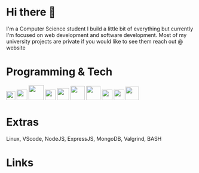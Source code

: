 # Hi there 👋
I'm a Computer Science student I build a little bit of everything but currently I'm focused on web development and software development.
Most of my university projects are private if you would like to see them reach out @ website

# Programming & Tech
<p>
<img src="https://upload.wikimedia.org/wikipedia/commons/6/6a/JavaScript-logo.png" height="24">
<img src="https://cdn-icons-png.flaticon.com/512/732/732212.png" height="28"> 
<img src="https://cdn.freebiesupply.com/logos/large/2x/css3-logo-png-transparent.png" height="40">
<img src="https://cdn.freebiesupply.com/logos/large/2x/nodejs-icon-logo-png-transparent.png" height="28"> 
<img src="https://upload.wikimedia.org/wikipedia/commons/thumb/c/c3/Python-logo-notext.svg/1869px-Python-logo-notext.svg.png" height="32"> 
<img src="https://cdn-icons-png.flaticon.com/512/226/226777.png" height="38">
<img src="https://cdn.icon-icons.com/icons2/2107/PNG/512/file_type_vscode_icon_130084.png" height="38">
<img src="https://upload.wikimedia.org/wikipedia/commons/1/19/C_Logo.png" height="28"> 
<img src="https://upload.wikimedia.org/wikipedia/commons/thumb/1/18/ISO_C%2B%2B_Logo.svg/1822px-ISO_C%2B%2B_Logo.svg.png" height="28"> 
<img src="https://cdn.freebiesupply.com/logos/large/2x/linux-tux-2-logo-png-transparent.png" height="36">
</p>









# Extras

Linux, VScode, NodeJS, ExpressJS, MongoDB, Valgrind, BASH

# Links
